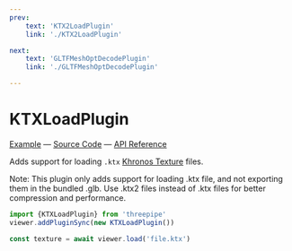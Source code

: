 ```yaml
---
prev: 
    text: 'KTX2LoadPlugin'
    link: './KTX2LoadPlugin'

next: 
    text: 'GLTFMeshOptDecodePlugin'
    link: './GLTFMeshOptDecodePlugin'

---
```


# KTXLoadPlugin

[Example](https://threepipe.org/examples/#ktx-load/) &mdash;
[Source Code](https://github.com/repalash/threepipe/blob/master/src/plugins/import/KTXLoadPlugin.ts) &mdash;
[API Reference](https://threepipe.org/docs/classes/KTXLoadPlugin.html)

Adds support for loading `.ktx` [Khronos Texture](https://www.khronos.org/opengles/sdk/tools/KTX/file_format_spec/) files.

Note: This plugin only adds support for loading .ktx file, and not exporting them in the bundled .glb.  Use .ktx2 files instead of .ktx files for better compression and performance.

```typescript
import {KTXLoadPlugin} from 'threepipe'
viewer.addPluginSync(new KTXLoadPlugin())

const texture = await viewer.load('file.ktx')
```
